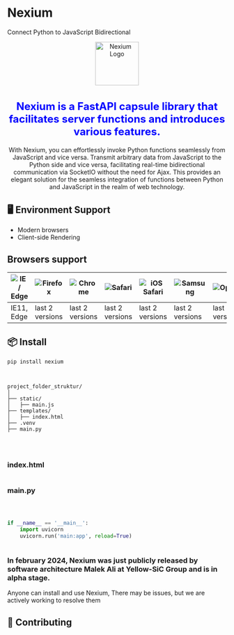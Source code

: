 # Nexium

Connect Python to JavaScript Bidirectional

<p align="center">
  <a href="https://www.yellow-sic.com/">
    <img width="100" src="logo.png" alt="Nexium Logo">
  </a>
</p>

<h2 align="center" style="color: blue; font-size: 24px;">Nexium is a FastAPI capsule library that facilitates server functions and introduces various features.</h2>

<div align="center">
  <p>
    
With Nexium, you can effortlessly invoke Python functions seamlessly from JavaScript and vice versa. Transmit arbitrary data from JavaScript to the Python side and vice versa, facilitating real-time bidirectional communication via SocketIO without the need for Ajax. This provides an elegant solution for the seamless integration of functions between Python and JavaScript in the realm of web technology.
  </p>
</div>

## 🖥 Environment Support

- Modern browsers
- Client-side Rendering

## Browsers support

| ![IE / Edge](https://raw.githubusercontent.com/alrra/browser-logos/master/src/edge/edge_48x48.png) | ![Firefox](https://raw.githubusercontent.com/alrra/browser-logos/master/src/firefox/firefox_48x48.png) | ![Chrome](https://raw.githubusercontent.com/alrra/browser-logos/master/src/chrome/chrome_48x48.png) | ![Safari](https://raw.githubusercontent.com/alrra/browser-logos/master/src/safari/safari_48x48.png) | ![iOS Safari](https://raw.githubusercontent.com/alrra/browser-logos/master/src/safari-ios/safari-ios_48x48.png) | ![Samsung](https://raw.githubusercontent.com/alrra/browser-logos/master/src/samsung-internet/samsung-internet_48x48.png) | ![Opera](https://raw.githubusercontent.com/alrra/browser-logos/master/src/opera/opera_48x48.png) |
| --- | --- | --- | --- | --- | --- | --- |
| IE11, Edge| last 2 versions| last 2 versions| last 2 versions| last 2 versions| last 2 versions| last 2 versions 

## 📦 Install

```bash
pip install nexium

```
```plaintext


project_folder_struktur/
│
├── static/
│   ├── main.js
├── templates/
│   ├── index.html
├── .venv
├── main.py




```
### index.html
```html

```

### main.py

```python



if __name__ == '__main__':
    import uvicorn
    uvicorn.run('main:app', reload=True)
   
```
### In february 2024, Nexium was just publicly released by software architecture Malek Ali at Yellow-SiC Group and is in alpha stage.
<p>Anyone can install and use Nexium, There may be issues, but we are actively working to resolve them</p>


## 🤝 Contributing 
